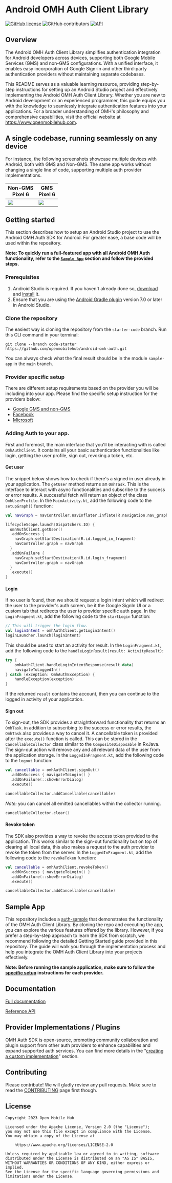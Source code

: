 # Android OMH Auth Client Library

[![GitHub license](https://img.shields.io/github/license/openmobilehub/omh-auth)](https://github.com/openmobilehub/omh-auth/blob/main/LICENSE)
![GitHub contributors](https://img.shields.io/github/contributors/openmobilehub/omh-auth)
[![API](https://img.shields.io/badge/API-23%2B-green.svg?style=flat)](https://developer.android.com/studio/releases/platforms#6.0)

## Overview

The Android OMH Auth Client Library simplifies authentication integration for Android developers across devices, supporting both Google Mobile Services (GMS) and non-GMS configurations. With a unified interface, it enables easy incorporation of Google Sign-in and other third-party authentication providers without maintaining separate codebases.

This README serves as a valuable learning resource, providing step-by-step instructions for setting up an Android Studio project and effectively implementing the Android OMH Auth Client Library. Whether you are new to Android development or an experienced programmer, this guide equips you with the knowledge to seamlessly integrate authentication features into your applications. For a broader understanding of OMH's philosophy and comprehensive capabilities, visit the official website at https://www.openmobilehub.com.

## A single codebase, running seamlessly on any device

For instance, the following screenshots showcase multiple devices with Android, both with GMS and Non-GMS. The same app works without changing a single line of code, supporting multiple auth provider implementations.

<div align="center">

| Non-GMS </br> Pixel 6                                                                                     | GMS </br> Pixel 6                                                                                         |
| --------------------------------------------------------------------------------------------------------- | --------------------------------------------------------------------------------------------------------- |
| <img src="https://github.com/openmobilehub/omh-auth/assets/1755383/6cd96f8d-c5dd-469f-b73b-f1a793597bcb"> | <img src="https://github.com/openmobilehub/omh-auth/assets/1755383/dcf3df18-ce91-45e7-8455-2eb64a814137"> |

</div>

## Getting started

This section describes how to setup an Android Studio project to use the Android OMH Auth SDK for Android. For greater ease, a base code will be used within the repository.

**Note: To quickly run a full-featured app with all Android OMH Auth functionality, refer to the [`Sample App`](#sample-app) section and follow the provided steps.**

### Prerequisites

1. Android Studio is required. If you haven't already done so, [download](https://developer.android.com/studio/index.html) and [install](https://developer.android.com/studio/install.html?pkg=studio) it.
2. Ensure that you are using the [Android Gradle plugin](https://developer.android.com/studio/releases/gradle-plugin) version 7.0 or later in Android Studio.

### Clone the repository

The easiest way is cloning the repository from the `starter-code` branch. Run this CLI command in your terminal:

```
git clone --branch code-starter https://github.com/openmobilehub/android-omh-auth.git
```

You can always check what the final result should be in the module `sample-app` in the `main` branch.

### Provider specific setup

There are different setup requirements based on the provider you will be including into your app. Please find the specific setup instruction for the providers below:

- [Google GMS and non-GMS](/packages/plugin-google-gms/Readme.md)
- [Facebook](/packages/plugin-facebook/Readme.md)
- [Microsoft](/packages/plugin-microsoft/Readme.md)

### Adding Auth to your app.

First and foremost, the main interface that you'll be interacting with is called `OmhAuthClient`. It contains all your basic authentication functionalities like login, getting the user profile, sign out, revoking a token, etc.

#### Get user

The snippet below shows how to check if there's a signed in user already in your application. The `getUser` method returns an `OmhTask`. This is the interface to interact with async functionalities and subscribe to the success or error results. A successful fetch will return an object of the class `OmhUserProfile`. In the `MainActivity.kt`, add the following code to the `setupGraph()` function:

```kotlin
val navGraph = navController.navInflater.inflate(R.navigation.nav_graph)

lifecycleScope.launch(Dispatchers.IO) {
  omhAuthClient.getUser()
  .addOnSuccess {
    navGraph.setStartDestination(R.id.logged_in_fragment)
    navController.graph = navGraph
  }
  .addOnFailure {
    navGraph.setStartDestination(R.id.login_fragment)
    navController.graph = navGraph
  }
  .execute()
}
```

#### Login

If no user is found, then we should request a login intent which will redirect the user to the provider's auth screen, be it the Google SignIn UI or a custom tab that redirects the user to provider specific auth page. In the `LoginFragment.kt`, add the following code to the `startLogin` function:

```kotlin
// This will trigger the login flow.
val loginIntent = omhAuthClient.getLoginIntent()
loginLauncher.launch(loginIntent)
```

This should be used to start an activity for result. In the `LoginFragment.kt`, add the following code to the `handleLoginResult(result: ActivityResult)`:

```kotlin
try {
    omhAuthClient.handleLoginIntentResponse(result.data)
    navigateToLoggedIn()
} catch (exception: OmhAuthException) {
    handleException(exception)
}
```

If the returned `result` contains the account, then you can continue to the logged in activity of your application.

#### Sign out

To sign-out, the SDK provides a straightforward functionality that returns an `OmhTask`. in addition to subscribing to the success or error results, the `OmhTask` also provides a way to cancel it. A cancellable token is provided after the `execute()` function is called. This can be stored in the `CancellableCollector` class similar to the `CompositeDisposable` in RxJava. The sign-out action will remove any and all relevant data of the user from the application storage. In the `LoggedInFragment.kt`, add the following code to the `logout` function:

```kotlin
val cancellable = omhAuthClient.signOut()
  .addOnSuccess { navigateToLogin() }
  .addOnFailure(::showErrorDialog)
  .execute()

cancellableCollector.addCancellable(cancellable)
```

_Note:_ you can cancel all emitted cancellables within the collector running.

```kotlin
cancellableCollector.clear()
```

#### Revoke token

The SDK also provides a way to revoke the access token provided to the application. This works similar to the sign-out functionality but on top of clearing all local data, this also makes a request to the auth provider to revoke the token from the server. In the `LoggedInFragment.kt`, add the following code to the `revokeToken` function:

```kotlin
val cancellable = omhAuthClient.revokeToken()
  .addOnSuccess { navigateToLogin() }
  .addOnFailure(::showErrorDialog)
  .execute()

cancellableCollector.addCancellable(cancellable)
```

## Sample App

This repository includes a [auth-sample](/apps/auth-sample) that demonstrates the functionality of the OMH Auth Client Library. By cloning the repo and executing the app, you can explore the various features offered by the library. However, if you prefer a step-by-step approach to learn the SDK from scratch, we recommend following the detailed Getting Started guide provided in this repository. The guide will walk you through the implementation process and help you integrate the OMH Auth Client Library into your projects effectively.

**Note: Before running the sample application, make sure to follow the [specific setup](#provider-specific-setup) instructions for each provider.**

## Documentation

[Full documentation](/docs/advanced/README.md)

[Reference API](https://openmobilehub.github.io/omh-auth)

## Provider Implementations / Plugins

OMH Auth SDK is open-source, promoting community collaboration and plugin support from other auth providers to enhance capabilities and expand supported auth services. You can find more details in the "[creating a custom implementation](/docs/advanced/Plugins.md)" section.

## Contributing

Please contribute! We will gladly review any pull requests. Make sure to read
the [CONTRIBUTING](/CONTRIBUTING.md) page first though.

## License

```
Copyright 2023 Open Mobile Hub

Licensed under the Apache License, Version 2.0 (the "License");
you may not use this file except in compliance with the License.
You may obtain a copy of the License at

    https://www.apache.org/licenses/LICENSE-2.0

Unless required by applicable law or agreed to in writing, software
distributed under the License is distributed on an "AS IS" BASIS,
WITHOUT WARRANTIES OR CONDITIONS OF ANY KIND, either express or implied.
See the License for the specific language governing permissions and
limitations under the License.
```
